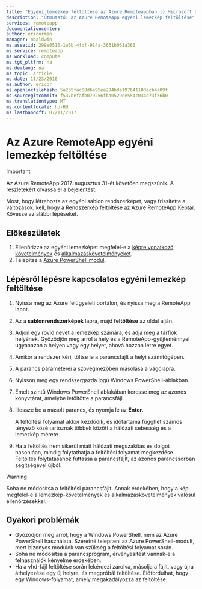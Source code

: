 ```yaml
---
title: "Egyéni lemezkép feltöltése az Azure Remoteappban |} Microsoft Docs"
description: "Útmutató: az Azure RemoteApp egyéni lemezkép feltöltése"
services: remoteapp
documentationcenter: 
author: ericorman
manager: mbaldwin
ms.assetid: 299e0510-1a6b-4fdf-914a-3631b061a360
ms.service: remoteapp
ms.workload: compute
ms.tgt_pltfrm: na
ms.devlang: na
ms.topic: article
ms.date: 11/23/2016
ms.author: ericor
ms.openlocfilehash: 5a235fac88d6e95ea294bda197641108acb4a09f
ms.sourcegitcommit: f537befafb079256fba0529ee554c034d73f36b0
ms.translationtype: MT
ms.contentlocale: hu-HU
ms.lasthandoff: 07/11/2017
---
```

# <a name="upload-a-custom-image-for-azure-remoteapp"></a>Az Azure RemoteApp egyéni lemezkép feltöltése
> [!IMPORTANT]
> Az Azure RemoteApp 2017. augusztus 31-ét követően megszűnik. A részletekért olvassa el a [bejelentést](https://go.microsoft.com/fwlink/?linkid=821148).
> 
> 

Most, hogy létrehozta az egyéni sablon rendszerképet, vagy frissítette a változások, kell, hogy a Rendszerkép feltöltése az Azure RemoteApp Képtár. Kövesse az alábbi lépéseket.

## <a name="before-you-start"></a>Előkészületek
1. Ellenőrizze az egyéni lemezképet megfelel-e a [képre vonatkozó követelmények](remoteapp-imagereqs.md) és [alkalmazáskövetelményeket](remoteapp-appreqs.md).
2. Telepítse a [Azure PowerShell modul](/powershell/azure/overview).

## <a name="step-by-step-on-how-to-upload-custom-image"></a>Lépésről lépésre kapcsolatos egyéni lemezkép feltöltése
1. Nyissa meg az Azure felügyeleti portálon, és nyissa meg a RemoteApp lapot.
2. Az a **sablonrendszerképek** lapra, majd **feltöltése** az oldal alján.
3. Adjon egy rövid nevet a lemezkép számára, és adja meg a tárfiók helyének. Győződjön meg arról a hely és a RemoteApp-gyűjteménnyel ugyanazon a helyen vagy egy helyet, ahová hozzon létre egyet.
4. Amikor a rendszer kéri, töltse le a parancsfájlt a helyi számítógépen.
5. A parancs paraméterei a szövegmezőben másolása a vágólapra.
6. Nyisson meg egy rendszergazda jogú Windows PowerShell-ablakban.
7. Emelt szintű Windows PowerShell ablakában keresse meg az azonos könyvtárat, amelybe letöltötte a parancsfájl.
8. Illessze be a másolt parancs, és nyomja le az **Enter**.
   
   A feltöltési folyamat akkor kezdődik, és időtartama függhet számos tényező közé tartoznak többek között a hálózati sebesség és a lemezkép mérete
9. Ha a feltöltés nem sikerül miatt hálózati megszakítás és dolgot hasonlóan, mindig folytathatja a feltöltési folyamat megkezdése. Feltöltés folytatásához futtassa a parancsfájlt, az azonos parancssorban segítségével újból.

> [!WARNING]
> Soha ne módosítsa a feltöltési parancsfájlt. Annak érdekében, hogy a kép megfelel-e a lemezkép-követelmények és alkalmazáskövetelmények valósul ellenőrzésekkel.
> 
> 

## <a name="common-problems"></a>Gyakori problémák
* Győződjön meg arról, hogy a Windows PowerShell, nem az Azure PowerShell használata. Szeretné telepíteni az Azure PowerShell-modult, mert bizonyos modulok van szükség a feltöltési folyamat során.
* Soha ne módosítsa a parancsprogram, érvényesítést vannak-e a felhasználók kényelme érdekében.
* Ha a vhd-fájl feltöltése során lekérdezi zárolva, másolja a fájlt, vagy újra áthelyezése egy új helyre, és megpróbál feltöltése. Előfordulhat, hogy egy Windows-folyamat, amely megakadályozza az feltöltése.  

